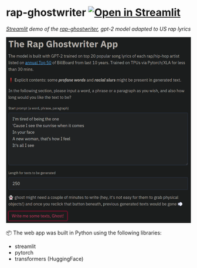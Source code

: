 # rap-ghostwriter [![Open in Streamlit](https://static.streamlit.io/badges/streamlit_badge_black_white.svg)](https://share.streamlit.io/yiting-tsai/rap-ghostwriter-app/main/ghostwriter-app.py)

_[Streamlit](https://www.streamlit.io/) demo of the [rap-ghostwriter](https://github.com/yiting-tsai/rap-ghostwriter-app), gpt-2 model adapted to US rap lyrics_


![Demo](demo.png)

:package: The web app was built in Python using the following libraries:
- streamlit
- pytorch
- transformers (HuggingFace)

